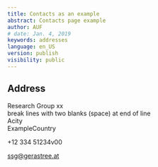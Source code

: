 ```yaml
---
title: Contacts as an example
abstract: Contacts page example
author: AUF
# date: Jan. 4, 2019
keywords: addresses
language: en_US
version: publish
visibility: public
---
```

## Address  

Research Group xx  
break lines with two blanks (space) at end of line   
Acity  
ExampleCountry  

+12 334 51234v00   
 
ssg@gerastree.at

 



